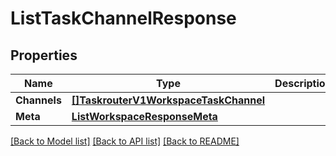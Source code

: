 # ListTaskChannelResponse

## Properties
Name | Type | Description | Notes
------------ | ------------- | ------------- | -------------
**Channels** | [**[]TaskrouterV1WorkspaceTaskChannel**](taskrouter.v1.workspace.task_channel.md) |  |[optional] 
**Meta** | [**ListWorkspaceResponseMeta**](ListWorkspaceResponse_meta.md) |  |[optional] 

[[Back to Model list]](../README.md#documentation-for-models) [[Back to API list]](../README.md#documentation-for-api-endpoints) [[Back to README]](../README.md)


